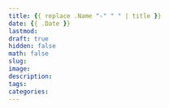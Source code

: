 ```yaml
---
title: {{ replace .Name "-" " " | title }}
date: {{ .Date }}
lastmod: 
draft: true
hidden: false
math: false
slug: 
image: 
description: 
tags: 
categories: 
---
```


